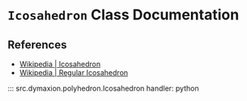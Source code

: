 # `Icosahedron` Class Documentation


## References

- [Wikipedia | Icosahedron](https://en.wikipedia.org/wiki/Icosahedron)
- [Wikipedia | Regular Icosahedron](https://en.wikipedia.org/wiki/Regular_icosahedron)


::: src.dymaxion.polyhedron.Icosahedron
    handler: python